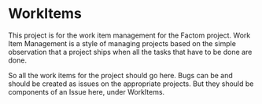 WorkItems
=========

This project is for the work item management for the Factom project.  Work Item Management is a style of managing projects based on the simple observation that a project ships when all the tasks that have to be done are done.

So all the work items for the project should go here.  Bugs can be and should be created as issues on the appropriate projects. But they should be components of an Issue here, under WorkItems.
 

